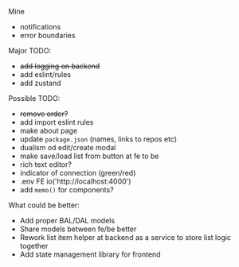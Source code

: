 Mine
- notifications
- error boundaries

Major TODO:
- ~~add logging on backend~~
- add eslint/rules
- add zustand

Possible TODO:
- ~~remove order?~~
- add import eslint rules
- make about page
- update `package.json` (names, links to repos etc)
- dualism od edit/create modal
- make save/load list from button at fe to be
- rich text editor?
- indicator of connection (green/red)
- .env FE io('http://localhost:4000')
- add `memo()` for components?

What could be better:
- Add proper BAL/DAL models
- Share models between fe/be better
- Rework list item helper at backend as a service to store list logic together
- Add state management library for frontend